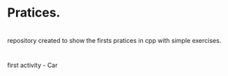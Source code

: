 # Pratices.
#
repository created to show the firsts pratices in cpp with simple exercises.
#
first activity - Car
#
#
#
